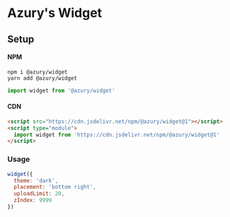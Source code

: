 # Azury's Widget

## Setup

#### NPM

```sh-session
npm i @azury/widget
yarn add @azury/widget
```

```js
import widget from '@azury/widget'
```

#### CDN

```html
<script src="https://cdn.jsdelivr.net/npm/@azury/widget@1"></script>
<script type="module">
  import widget from 'https://cdn.jsdelivr.net/npm/@azury/widget@1'
</script>
```

### Usage

```js
widget({
  theme: 'dark',
  placement: 'bottom right',
  uploadLimit: 20,
  zIndex: 9999
})
```

